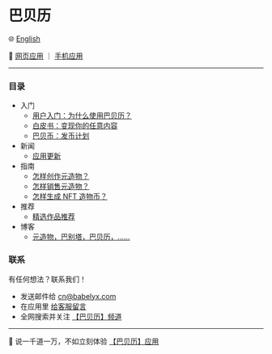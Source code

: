 # 巴贝历

🌐 [English](./_enus.md)

<!-- 🌎 待定 -->

🚀 [网页应用](https://u.babelyx.com) ｜ [手机应用](https://links.babelyx.com)

---

### 目录

- 入门
  - [用户入门：为什么使用巴贝历？](./about/user_guide/_zhcn.md)
  - [白皮书：变现你的任意内容](./about/whitepaper/_zhcn.md)
  - [巴贝币：发币计划](./about/credit_coin/_zhcn.md)
- 新闻
  - [应用更新](./news/_zhcn.md)
- 指南
  - [怎样创作元造物？](./howto/how_to_create_content/_zhcn.md)
  - [怎样销售元造物？](./howto/how_to_monetize_creation/_zhcn.md)
  - [怎样生成 NFT 造物币？](./howto/how_to_mint_nft/_zhcn.md)
- 推荐
  - [精选作品推荐](./refer/_zhcn.md)
- 博客
  - [元造物，巴别塔，巴贝历，......](./blog/_zhcn.md)

### 联系

有任何想法？联系我们！

- 发送邮件给 [cn@babelyx.com](mailto:cn@babelyx.com)
- 在应用里 [给客服留言](https://csr.巴贝历.com)
- 全网搜索并关注 [【巴贝历】频道](https://links.巴贝历.com)

---

🚀 说一千道一万，不如立刻体验 [【巴贝历】应用](https://u.巴贝历.com)

<!-- ✨ 巴贝历源自 [远近星空](https://yuanjinx.com) -->

<!-- - 规则
  - [使用协议](./rules/terms_of_use/_zhcn.md)
  - [隐私政策](./rules/privacy_policy/_zhcn.md)
  - [社区准则](./rules/community_guidelines/_zhcn.md) -->
